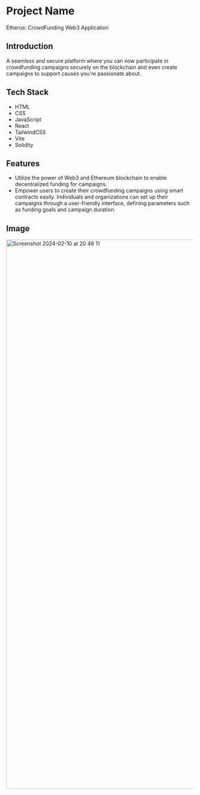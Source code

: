 # Project Name
Etherus: CrowdFunding Web3 Application


## Introduction
A seamless and secure platform where you can now participate in crowdfunding campaigns securely on the blockchain and even create campaigns to support causes you're passionate about.
 

## Tech Stack
- HTML
- CSS
- JavaScript
- React
- TailwindCSS
- Vite
- Solidity


## Features
- Utilize the power of Web3 and Ethereum blockchain to enable decentralized funding for campaigns. 
- Empower users to create their crowdfunding campaigns using smart contracts easily. Individuals and organizations can set up their campaigns through a user-friendly interface, defining parameters such as funding goals and campaign duration.


## Image
<img width="1470" alt="Screenshot 2024-02-10 at 20 46 11" src="https://github.com/vagxrth/crowfunding-smartcontract/assets/83217083/151f2470-2a48-43ce-9acd-7be88e83dfe7">
